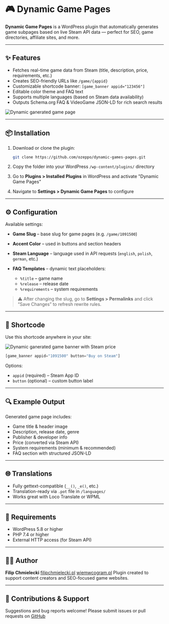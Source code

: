 # 🎮 Dynamic Game Pages

**Dynamic Game Pages** is a WordPress plugin that automatically generates game subpages based on live Steam API data — perfect for SEO, game directories, affiliate sites, and more.

---

## ✨ Features

* Fetches real-time game data from Steam (title, description, price, requirements, etc.)
* Creates SEO-friendly URLs like `/game/{appid}`
* Customizable shortcode banner: `[game_banner appid="123456"]`
* Editable color theme and FAQ text
* Supports multiple languages (based on Steam data availability)
* Outputs Schema.org FAQ & VideoGame JSON-LD for rich search results

![Dynamic ganerated game page](https://i.imgur.com/9TVUf9B.png)

---

## 📦 Installation

1. Download or clone the plugin:

   ```bash
   git clone https://github.com/ozeppo/dynamic-games-pages.git
   ```
2. Copy the folder into your WordPress `/wp-content/plugins/` directory
3. Go to **Plugins > Installed Plugins** in WordPress and activate "Dynamic Game Pages"
4. Navigate to **Settings > Dynamic Game Pages** to configure

---

## ⚙️ Configuration

Available settings:

* **Game Slug** – base slug for game pages (e.g. `/game/1091500`)
* **Accent Color** – used in buttons and section headers
* **Steam Language** – language used in API requests (`english`, `polish`, `german`, etc.)
* **FAQ Templates** – dynamic text placeholders:

  * `%title` – game name
  * `%release` – release date
  * `%requirements` – system requirements

> ⚠️ After changing the slug, go to **Settings > Permalinks** and click “Save Changes” to refresh rewrite rules.

---

## 🧹 Shortcode

Use this shortcode anywhere in your site:

![Dynamic ganerated game banner with Steam price](https://i.imgur.com/hWchnoa.png)

```php
[game_banner appid="1091500" button="Buy on Steam"]
```

Options:

* `appid` (required) – Steam App ID
* `button` (optional) – custom button label

---

## 🔍 Example Output

Generated game page includes:

* Game title & header image
* Description, release date, genre
* Publisher & developer info
* Price (converted via Steam API)
* System requirements (minimum & recommended)
* FAQ section with structured JSON-LD

---

## 🌐 Translations

* Fully gettext-compatible (`__()`, `_e()`, etc.)
* Translation-ready via `.pot` file in `/languages/`
* Works great with Loco Translate or WPML

---

## 💪 Requirements

* WordPress 5.8 or higher
* PHP 7.4 or higher
* External HTTP access (for Steam API)

---

## 👨‍💻 Author

**Filip Chmielecki**
[filipchmielecki.pl](https://filipchmielecki.pl)
[wiemwcogram.pl](https://wiemwcogram.pl)
Plugin created to support content creators and SEO-focused game websites.

---

## 🧠 Contributions & Support

Suggestions and bug reports welcome!
Please submit issues or pull requests on [GitHub](https://github.com/ozeppo/dynamic-games-pages/issues)
